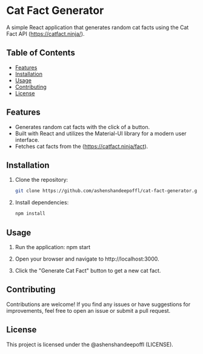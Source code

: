 # Cat Fact Generator

A simple React application that generates random cat facts using the Cat Fact API (https://catfact.ninja/).

## Table of Contents

- [Features](#features)
- [Installation](#installation)
- [Usage](#usage)
- [Contributing](#contributing)
- [License](#license)

## Features

- Generates random cat facts with the click of a button.
- Built with React and utilizes the Material-UI library for a modern user interface.
- Fetches cat facts from the (https://catfact.ninja/fact).

## Installation

1. Clone the repository:
   ```bash
   git clone https://github.com/ashenshandeepoffl/cat-fact-generator.git
   ```

2. Install dependencies:
   ```bash
   npm install
   ```

## Usage

1. Run the application:
  npm start


2. Open your browser and navigate to http://localhost:3000.

3. Click the "Generate Cat Fact" button to get a new cat fact.

## Contributing

Contributions are welcome! If you find any issues or have suggestions for improvements, feel free to open an issue or submit a pull request.

## License

This project is licensed under the @ashenshandeepoffl (LICENSE).
```
